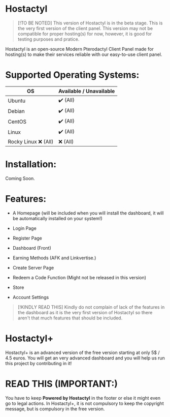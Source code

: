 # Hostactyl

> [!TO BE NOTED]
> This version of Hostactyl is in the beta stage. This is the very first version of the client panel. This version may not be compatible for proper hosting(s) for now, however, it is good for testing purposes and pratice.

Hostactyl is an open-source Modern Pterodactyl Client Panel made for hosting(s) to make their services reliable with our easy-to-use client panel.

# Supported Operating Systems:

| OS              | Available / Unavailable |
|-----------------------|-----------|
| Ubuntu    | ✔️  (All)       | ✔️ (All)  
| Debian        | ✔️ (All)       | ✔️ (All)
| CentOS       | ✔️ (All)        |   ✔️ (All)
| Linux     | ✔️ (All)         |  ✔️ (All)
| Rocky Linux    ❌ (All)             | ❌ (All)    |

# Installation:

Coming Soon.

# Features:

- A Homepage (will be included when you will install the dashboard, it will be automatically installed on your system!)

- Login Page

- Register Page

- Dashboard (Front)

- Earning Methods (AFK and Linkvertise.)

- Create Server Page

- Redeem a Code Function (Might not be released in this version)

- Store

- Account Settings

> [!KINDLY READ THIS]
> Kindly do not complain of lack of the features in the dashboard as it is the very first version of Hostactyl so there aren't that much features that should be included.

# Hostactyl+

Hostactyl+ is an advanced version of the free version starting at only 5$ / 4.5 euros. You will get an very advanced dashboard and you will help us run this project by contributing in it!

# READ THIS (IMPORTANT:)

You have to keep **Powered by Hostactyl** in the footer or else it might even go to legal actions. In Hostactyl+, it is not compulsory to keep the copyright message, but is compulsory in the free version.
